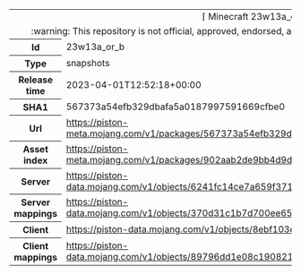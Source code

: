<html><table>
<tr><td colspan="2" align="center"><img width="0" height="0"><br/>⌈ Minecraft 23w13a_or_b ⌋<br/><img width="0" height="0"></td></tr>
<tr><td colspan="2" align="center"><img width="0" height="0"><br/>
:warning: This repository is not official, approved, endorsed, associated or connected with Mojang :warning:
<br/><img width="0" height="0"></td></tr>
<tr><th>Id</th><td>23w13a_or_b</td></tr>
<tr><th>Type</th><td>snapshots</td></tr>
<tr><th>Release time</th><td>2023-04-01T12:52:18+00:00</td></tr>
<tr><th>SHA1</th><td>567373a54efb329dbafa5a0187997591669cfbe0</td></tr>
<tr><th>Url</th><td><a href="https://piston-meta.mojang.com/v1/packages/567373a54efb329dbafa5a0187997591669cfbe0/23w13a_or_b.json">https://piston-meta.mojang.com/v1/packages/567373a54efb329dbafa5a0187997591669cfbe0/23w13a_or_b.json</a></td></tr>
<tr><th>Asset index</th><td><a href="https://piston-meta.mojang.com/v1/packages/902aab2de9bb4d9d5e69e83c3abd8d27a1a644a8/3.json">https://piston-meta.mojang.com/v1/packages/902aab2de9bb4d9d5e69e83c3abd8d27a1a644a8/3.json</a></td></tr>
<tr><th>Server</th><td><a href="https://piston-data.mojang.com/v1/objects/6241fc14ce7a659f371683a72aa24c155f60cce1/server.jar">https://piston-data.mojang.com/v1/objects/6241fc14ce7a659f371683a72aa24c155f60cce1/server.jar</a></td></tr>
<tr><th>Server mappings</th><td><a href="https://piston-data.mojang.com/v1/objects/370d31c1b7d700ee65ddeb25f975a2e67d1d13d0/server.txt">https://piston-data.mojang.com/v1/objects/370d31c1b7d700ee65ddeb25f975a2e67d1d13d0/server.txt</a></td></tr>
<tr><th>Client</th><td><a href="https://piston-data.mojang.com/v1/objects/8ebf103ef3c48ff40d4d002f44c5f7bc5d90e7e2/client.jar">https://piston-data.mojang.com/v1/objects/8ebf103ef3c48ff40d4d002f44c5f7bc5d90e7e2/client.jar</a></td></tr>
<tr><th>Client mappings</th><td><a href="https://piston-data.mojang.com/v1/objects/89796dd1e08c190821ecdd31e3c43709a66b010b/client.txt">https://piston-data.mojang.com/v1/objects/89796dd1e08c190821ecdd31e3c43709a66b010b/client.txt</a></td></tr>
</table></html>